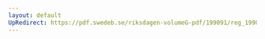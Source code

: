 ```yaml
---
layout: default
UpRedirect: https://pdf.swedeb.se/riksdagen-volumeG-pdf/199091/reg_199091/reg_199091_0952.pdf
---
```

